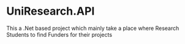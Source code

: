 # UniResearch.API
This a .Net based project which mainly take a place where Research Students to find Funders for their projects
